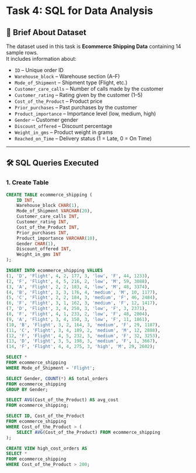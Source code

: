 # Task 4: SQL for Data Analysis

## 📄 Brief About Dataset
The dataset used in this task is **Ecommerce Shipping Data** containing 14 sample rows.  
It includes information about:
- `ID` – Unique order ID
- `Warehouse_block` – Warehouse section (A–F)
- `Mode_of_Shipment` – Shipment type (Flight, etc.)
- `Customer_care_calls` – Number of calls made by the customer
- `Customer_rating` – Rating given by the customer (1–5)
- `Cost_of_the_Product` – Product price
- `Prior_purchases` – Past purchases by the customer
- `Product_importance` – Importance level (low, medium, high)
- `Gender` – Customer gender
- `Discount_offered` – Discount percentage
- `Weight_in_gms` – Product weight in grams
- `Reached_on_Time` – Delivery status (1 = Late, 0 = On Time)

---

## 🛠 SQL Queries Executed

### 1. Create Table
```sql
CREATE TABLE ecommerce_shipping (
    ID INT,
    Warehouse_block CHAR(1),
    Mode_of_Shipment VARCHAR(20),
    Customer_care_calls INT,
    Customer_rating INT,
    Cost_of_the_Product INT,
    Prior_purchases INT,
    Product_importance VARCHAR(10),
    Gender CHAR(1),
    Discount_offered INT,
    Weight_in_gms INT
);

INSERT INTO ecommerce_shipping VALUES
(1, 'D', 'Flight', 4, 2, 177, 3, 'low', 'F', 44, 1233),
(2, 'F', 'Flight', 4, 5, 216, 2, 'low', 'M', 59, 3088),
(3, 'A', 'Flight', 2, 2, 183, 4, 'low', 'M', 48, 3374),
(4, 'B', 'Flight', 3, 3, 176, 4, 'medium', 'M', 10, 1177),
(5, 'C', 'Flight', 2, 2, 184, 3, 'medium', 'F', 46, 2484),
(6, 'F', 'Flight', 3, 1, 162, 3, 'medium', 'F', 12, 1417),
(7, 'D', 'Flight', 3, 4, 250, 3, 'low', 'F', 3, 2371),
(8, 'F', 'Flight', 4, 1, 233, 2, 'low', 'F', 48, 2804),
(9, 'A', 'Flight', 3, 4, 150, 3, 'low', 'F', 11, 1861),
(10, 'B', 'Flight', 3, 2, 164, 3, 'medium', 'F', 29, 1187),
(11, 'C', 'Flight', 3, 4, 189, 2, 'medium', 'M', 12, 2888),
(12, 'F', 'Flight', 4, 5, 232, 3, 'medium', 'F', 32, 3253),
(13, 'D', 'Flight', 3, 5, 198, 3, 'medium', 'F', 1, 3667),
(14, 'F', 'Flight', 4, 4, 275, 3, 'high', 'M', 29, 2602);

SELECT * 
FROM ecommerce_shipping
WHERE Mode_of_Shipment = 'Flight';

SELECT Gender, COUNT(*) AS total_orders
FROM ecommerce_shipping
GROUP BY Gender;

SELECT AVG(Cost_of_the_Product) AS avg_cost
FROM ecommerce_shipping;

SELECT ID, Cost_of_the_Product
FROM ecommerce_shipping
WHERE Cost_of_the_Product > (
    SELECT AVG(Cost_of_the_Product) FROM ecommerce_shipping
);

CREATE VIEW high_cost_orders AS
SELECT * 
FROM ecommerce_shipping
WHERE Cost_of_the_Product > 200;



